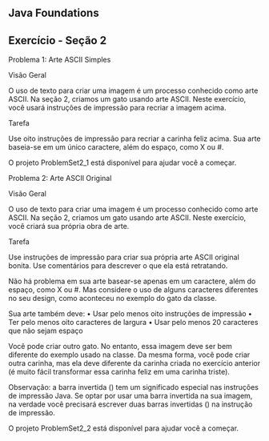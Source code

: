 ## Java Foundations

## Exercício - Seção 2
Problema 1: Arte ASCII Simples

Visão Geral

O uso de texto para criar uma imagem é um processo conhecido como arte ASCII. Na seção 2, criamos um gato usando arte ASCII. Neste exercício, você usará instruções de impressão para recriar a imagem acima.

Tarefa

Use oito instruções de impressão para recriar a carinha feliz acima. Sua arte baseia-se em um único caractere, além do espaço, como X ou #.

O projeto ProblemSet2_1 está disponível para ajudar você a começar.

Problema 2: Arte ASCII Original

Visão Geral

O uso de texto para criar uma imagem é um processo conhecido como arte ASCII. Na seção 2, criamos um gato usando arte ASCII. Neste exercício, você criará sua própria obra de arte.

Tarefa

Use instruções de impressão para criar sua própria arte ASCII original bonita. Use comentários para descrever o que ela está retratando.

Não há problema em sua arte basear-se apenas em um caractere, além do espaço, como X ou #. Mas considere o uso de alguns caracteres diferentes no seu design, como aconteceu no exemplo do gato da classe.

Sua arte também deve: • Usar pelo menos oito instruções de impressão • Ter pelo menos oito caracteres de largura • Usar pelo menos 20 caracteres que não sejam espaço

Você pode criar outro gato. No entanto, essa imagem deve ser bem diferente do exemplo usado na classe. Da mesma forma, você pode criar outra carinha, mas ela deve diferente da carinha criada no exercício anterior (é muito fácil transformar essa carinha feliz em uma carinha triste).

Observação: a barra invertida () tem um significado especial nas instruções de impressão Java. Se optar por usar uma barra invertida na sua imagem, na verdade você precisará escrever duas barras invertidas (\) na instrução de impressão.

O projeto ProblemSet2_2 está disponível para ajudar você a começar.